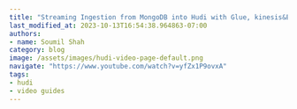 ```yaml
---
title: "Streaming Ingestion from MongoDB into Hudi with Glue, kinesis&Event bridge&MongoStream Hands on labs"
last_modified_at: 2023-10-13T16:54:38.964863-07:00
authors:
- name: Soumil Shah
category: blog
image: /assets/images/hudi-video-page-default.png
navigate: "https://www.youtube.com/watch?v=yfZx1P9ovxA"
tags:
- hudi
- video guides
---
```

